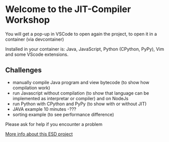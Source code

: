 # Welcome to the JIT-Compiler Workshop

You will get a pop-up in VSCode to open again the project, to open it in a container (via devcontainer)

Installed in your container is: Java, JavaScript, Python (CPython, PyPy), Vim and some VScode extensions.

## Challenges
- manually compile Java program and view bytecode (to show how compilation work)
- run Javascript without compilation (to show that language can be implemented as interpretar or compiler) and on NodeJs
- run Python with CPython and PyPy (to show with or without JIT)
- JAVA example 10 minutes -???
- sorting example (to see performance difference)


Please ask for help if you encounter a problem


[More info about this ESD project](introduction.md)